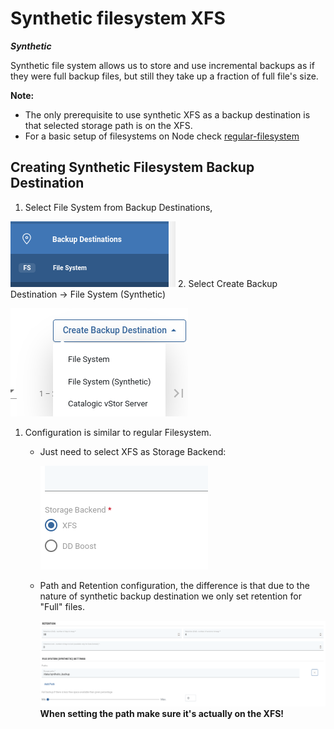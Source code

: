 # Synthetic filesystem XFS

_**Synthetic**_

Synthetic file system allows us to store and use incremental backups as if they were full backup files, but still they take up a fraction of full file's size.

**Note:**

* The only prerequisite to use synthetic XFS as a backup destination is that selected storage path is on the XFS.  
* For a basic setup of filesystems on Node check [regular-filesystem](regular-filesystem.md)

## Creating Synthetic Filesystem Backup Destination

1. Select File System from Backup Destinations, 

![](../../../.gitbook/assets/backup-destinations-file-system-synthetic-selectfs.png) 2. Select Create Backup Destination -&gt; File System \(Synthetic\)

![](../../../.gitbook/assets/backup-destinations-file-system-synthetic-xfs-selectsynth.png)

1. Configuration is similar to regular Filesystem.
   * Just need to select XFS as Storage Backend:

     ![](../../../.gitbook/assets/backup-destinations-file-system-synthetic-xfs-selectstorage.png)

   * Path and Retention configuration, the difference is that due to the nature of synthetic backup destination we only set retention for "Full" files.

     ![](../../../.gitbook/assets/backup-destinations-file-system-synthetic-xfs-selectretention.png) **When setting the path make sure it's actually on the XFS!**

